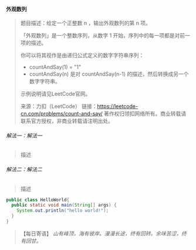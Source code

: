 #### 外观数列

> 题目描述：给定一个正整数 n ，输出外观数列的第 n 项。
>
> 「外观数列」是一个整数序列，从数字 1 开始，序列中的每一项都是对前一项的描述。
>
> 你可以将其视作是由递归公式定义的数字字符串序列：
>
> - countAndSay(1) = "1"
> - countAndSay(n) 是对 countAndSay(n-1) 的描述，然后转换成另一个数字字符串。
>
> 示例说明请见LeetCode官网。
>
> 来源：力扣（LeetCode）
> 链接：https://leetcode-cn.com/problems/count-and-say/
> 著作权归领扣网络所有。商业转载请联系官方授权，非商业转载请注明出处。

###### 解法一：解法一

> 描述

###### 解法二：解法二

> 描述

```java
public class HelloWorld{
  public static void main(String[] args) {
    System.out.println("hello world!");
  }
}
```

> 【每日寄语】 *山有峰顶，海有彼岸。漫漫长途，终有回转。余味苦涩，终有回甘。* 

